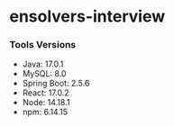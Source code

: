 # ensolvers-interview


### Tools Versions
* Java: 17.0.1 
* MySQL: 8.0
* Spring Boot: 2.5.6
* React: 17.0.2
* Node: 14.18.1
* npm: 6.14.15
